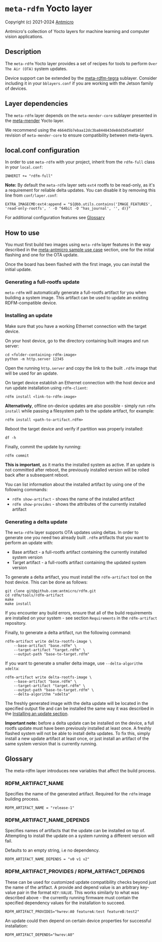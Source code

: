 # `meta-rdfm` Yocto layer

Copyright (c) 2021-2024 [Antmicro](https://www.antmicro.com)

Antmicro's collection of Yocto layers for machine learning and computer vision applications.

## Description

The `meta-rdfm` Yocto layer provides a set of recipes for tools to perform `Over The Air (OTA)` system updates.

Device support can be extended by the [meta-rdfm-tegra](../meta-rdfm-tegra) sublayer. Consider including it in your `bblayers.conf` if you are working with the Jetson family of devices.

## Layer dependencies

The `meta-rdfm` layer depends on the `meta-mender-core` sublayer presented in the [meta-mender](https://github.com/mendersoftware/meta-mender) Yocto layer.

We recommend using the `4664d5b7ebaa12dc3ba844843de8dd3d54a0585f` revision of `meta-mender-core` to ensure compatibility between meta-layers.

## local.conf configuration

In order to use `meta-rdfm` with your project, inherit from the `rdfm-full` class in your `local.conf`:

```
INHERIT += "rdfm-full"
```

**Note:** By default the `meta-rdfm` layer sets `ext4` rootfs to be read-only, as it's a requirement for reliable delta updates.
You can disable it by removing this line from `conf/layer.conf`:
```
EXTRA_IMAGECMD:ext4:append = "${@bb.utils.contains('IMAGE_FEATURES', 'read-only-rootfs', ' -O ^64bit -O ^has_journal', '', d)}"
```

For additional configuration features see [Glossary](#glossary)

## How to use

You must first build two images using `meta-rdfm` layer features in the way described in the [meta-antmicro sample use case](../README.md#meta-antmicro-sample-use-case) section, one for the initial flashing and one for the OTA update.

Once the board has been flashed with the first image, you can install the initial update.

### Generating a full-rootfs update

`meta-rdfm` will automatically generate a full-rootfs artifact for you when building a system image. This artifact can be used to update an existing RDFM-compatible device.

### Installing an update

Make sure that you have a working Ethernet connection with the target device.

On your host device, go to the directory containing built images and run server:
```
cd <folder-containing-rdfm-image>
python -m http.server 12345
```

Open the running `http.server` and copy the link to the built `.rdfm` image that will be used for an update.

On target device establish an Ethernet connection with the host device and run update installation using `rdfm-client`:
```
rdfm install <link-to-rdfm-image>
```

**Alternatively**, offline on-device updates are also possible - simply run `rdfm install` while passing a filesystem path to the update artifact, for example:
```
rdfm install <path-to-artifact.rdfm>
```

Reboot the target device and verify if partition was properly installed:
```
df -h
```

Finally, commit the update by running:
```
rdfm commit
```
**This is important**, as it marks the installed system as active. If an update is not committed after reboot, the previously installed version will be rolled back after a subsequent reboot.

You can list information about the installed artifact by using one of the following commands:
- `rdfm show-artifact` - shows the name of the installed artifact
- `rdfm show-provides` - shows the attributes of the currently installed artifact

### Generating a delta update

The `meta-rdfm` layer supports OTA updates using deltas. In order to generate one you need two already built `.rdfm` artifacts that you want to perform an update with:
- Base artifact - a full-rootfs artifact containing the currently installed system version
- Target artifact - a full-rootfs artifact containing the updated system version

To generate a delta artifact, you must install the `rdfm-artifact` tool on the host device. This can be done as follows:
```
git clone git@github.com:antmicro/rdfm.git
cd rdfm/tools/rdfm-artifact
make
make install
```
If you encounter any build errors, ensure that all of the build requirements are installed on your system - see section `Requirements` in the `rdfm-artifact` repository.

Finally, to generate a delta artifact, run the following command:
```
rdfm-artifact write delta-rootfs-image \
    --base-artifact "base.rdfm" \
    --target-artifact "target.rdfm" \
    --output-path "base-to-target.rdfm"
```

If you want to generate a smaller delta image, use `--delta-algorithm xdelta`:
```
rdfm-artifact write delta-rootfs-image \
    --base-artifact "base.rdfm" \
    --target-artifact "target.rdfm" \
    --output-path "base-to-target.rdfm" \
    --delta-algorithm "xdelta"
```

The freshly generated image with the delta update will be located in the specified output file and can be installed the same way it was described in the [Installing an update section](#installing-an-update).

**Important note:** before a delta update can be installed on the device, a full rootfs update must have been previously installed at least once. A freshly flashed system will not be able to install delta updates. To fix this, simply install a new update artifact at least once, or just install an artifact of the same system version that is currently running.

## Glossary

The meta-rdfm layer introduces new variables that affect the build process.

### RDFM_ARTIFACT_NAME

Specifies the name of the generated artifact. Required for the `rdfm` image building process.
```
RDFM_ARTIFACT_NAME = "release-1"
```

### RDFM_ARTIFACT_NAME_DEPENDS

Specifies names of artifacts that the update can be installed on top of. Attempting to install the update on a system running a different version will fail.

Defaults to an empty string, i.e no dependency.

```
RDFM_ARTIFACT_NAME_DEPENDS = "v0 v1 v2"
```

### RDFM_ARTIFACT_PROVIDES / RDFM_ARTIFACT_DEPENDS

These can be used for customized update compatibility checks beyond just the name of the artifact. 
A provide and depend value is an arbitrary key-value pair in the format `KEY:VALUE`.
This works similarly to what was described above - the currently running firmware must contain the specified dependency values for the installation to succeed.

```
RDFM_ARTIFACT_PROVIDES="hwrev:A0 featureA:test featureB:test2"
```

An update could then depend on certain device properties for successful installation:

```
RDFM_ARTIFACT_DEPENDS="hwrev:A0"
```

